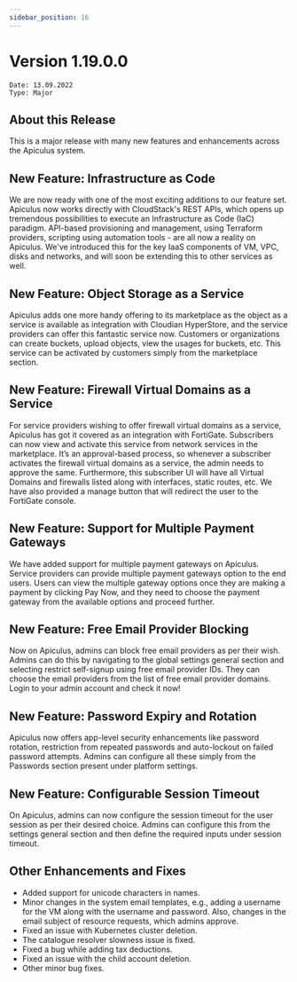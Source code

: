 ```yaml
---
sidebar_position: 16
---
```

# Version 1.19.0.0
```
Date: 13.09.2022
Type: Major
```

## About this Release

This is a major release with many new features and enhancements across the Apiculus system.

## New Feature: Infrastructure as Code

We are now ready with one of the most exciting additions to our feature set. Apiculus now works directly with CloudStack's REST APIs, which opens up tremendous possibilities to execute an Infrastructure as Code (IaC) paradigm. API-based provisioning and management, using Terraform providers, scripting using automation tools - are all now a reality on Apiculus. We've introduced this for the key IaaS components of VM, VPC, disks and networks, and will soon be extending this to other services as well.

## New Feature: Object Storage as a Service

Apiculus adds one more handy offering to its marketplace as the object as a service is available as integration with Cloudian HyperStore, and the service providers can offer this fantastic service now. Customers or organizations can create buckets, upload objects, view the usages for buckets, etc. This service can be activated by customers simply from the marketplace section.

## New Feature: Firewall Virtual Domains as a Service

For service providers wishing to offer firewall virtual domains as a service, Apiculus has got it covered as an integration with FortiGate. Subscribers can now view and activate this service from network services in the marketplace. It’s an approval-based process, so whenever a subscriber activates the firewall virtual domains as a service, the admin needs to approve the same. Furthermore, this subscriber UI will have all Virtual Domains and firewalls listed along with interfaces, static routes, etc. We have also provided a manage button that will redirect the user to the FortiGate console.

## New Feature: Support for Multiple Payment Gateways

We have added support for multiple payment gateways on Apiculus. Service providers can provide multiple payment gateways option to the end users. Users can view the multiple gateway options once they are making a payment by clicking Pay Now, and they need to choose the payment gateway from the available options and proceed further.

## New Feature: Free Email Provider Blocking

Now on Apiculus, admins can block free email providers as per their wish. Admins can do this by navigating to the global settings general section and selecting restrict self-signup using free email provider IDs. They can choose the email providers from the list of free email provider domains. Login to your admin account and check it now!

## New Feature: Password Expiry and Rotation

Apiculus now offers app-level security enhancements like password rotation, restriction from repeated passwords and auto-lockout on failed password attempts. Admins can configure all these simply from the Passwords section present under platform settings.

## New Feature: Configurable Session Timeout

On Apiculus, admins can now configure the session timeout for the user session as per their desired choice. Admins can configure this from the settings general section and then define the required inputs under session timeout.

## Other Enhancements and Fixes

- Added support for unicode characters in names.
- Minor changes in the system email templates, e.g., adding a username for the VM along with the username and password. Also, changes in the email subject of resource requests, which admins approve.
- Fixed an issue with Kubernetes cluster deletion.
- The catalogue resolver slowness issue is fixed.
- Fixed a bug while adding tax deductions.
- Fixed an issue with the child account deletion.
- Other minor bug fixes.